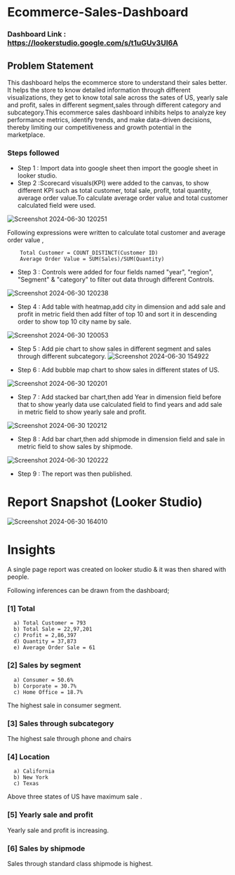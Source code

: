 # Ecommerce-Sales-Dashboard

### Dashboard Link : https://lookerstudio.google.com/s/t1uGUv3UI6A

## Problem Statement

This dashboard helps the ecommerce store to understand their sales better. It helps the store to know detailed information through different visualizations, they get to know total sale across the sates of US, yearly sale and profit, sales in different segment,sales through different category and subcategory.This ecommerce sales dashboard inhibits helps to analyze key performance metrics, identify trends, and make data-driven decisions, thereby limiting our competitiveness and growth potential in the marketplace.
 




### Steps followed 

- Step 1 : Import data into google sheet then import the google sheet in looker studio.
- Step 2 :Scorecard visuals(KPI) were added to the canvas, to show different KPI such as total customer, total sale, profit, total quantity, average order value.To calculate average order value and total customer calculated field were used.
        

![Screenshot 2024-06-30 120251](https://github.com/Smitamane25/Employee-Details-Dashboard/assets/171058471/5aa7590f-1ecd-49cc-9f24-ba9df6a05519)

  Following expressions were written to calculate total customer and average order value ,
        
        Total Customer = COUNT_DISTINCT(Customer ID)
        Average Order Value = SUM(Sales)/SUM(Quantity)
- Step 3 :  Controls were added for four fields named "year", "region", "Segment" & "category" to filter out data through different Controls.
  
![Screenshot 2024-06-30 120238](https://github.com/Smitamane25/Employee-Details-Dashboard/assets/171058471/27a3127a-11de-442b-9834-fc18ca2eaa11)
- Step 4 : Add table with heatmap,add city in dimension and add sale and profit in metric field then add filter of top 10 and sort it in descending order to show top 10 city name by sale.
  
![Screenshot 2024-06-30 120053](https://github.com/Smitamane25/Employee-Details-Dashboard/assets/171058471/d303030f-94d3-4818-bb74-a6d3f1e0588e)

- Step 5 : Add pie chart to show sales in different segment and sales through different subcategory.
![Screenshot 2024-06-30 154922](https://github.com/Smitamane25/Employee-Details-Dashboard/assets/171058471/6780fef8-432a-433a-a5a9-2a284808106f)

- Step 6 : Add bubble map chart to show sales in different states of US.
  
![Screenshot 2024-06-30 120201](https://github.com/Smitamane25/Employee-Details-Dashboard/assets/171058471/c8481e99-4f3c-4316-a0d8-6075d94dc584)

- Step 7 : Add stacked bar chart,then add Year in dimension field before that to show yearly data use calculated field to find years and add sale in metric field to show yearly sale and profit.
  
![Screenshot 2024-06-30 120212](https://github.com/Smitamane25/Employee-Details-Dashboard/assets/171058471/ff216319-08c5-4167-9cf8-5aa2af911c31)
           
- Step 8 : Add bar chart,then add shipmode in dimension field and sale in metric field to show sales by shipmode.
  
![Screenshot 2024-06-30 120222](https://github.com/Smitamane25/Employee-Details-Dashboard/assets/171058471/749e1607-c1b5-4252-a5db-5c879a7adb3b)
 
 - Step 9 : The report was then published.
 
 # Report Snapshot (Looker Studio)

 
![Screenshot 2024-06-30 164010](https://github.com/Smitamane25/Employee-Details-Dashboard/assets/171058471/16fab04e-4f32-447a-bc69-6df5f3f64a9d)

# Insights

A single page report was created on looker studio & it was then shared with people.

Following inferences can be drawn from the dashboard;

### [1] Total 

      a) Total Customer = 793
      b) Total Sale = 22,97,201
      c) Profit = 2,86,397
      d) Quantity = 37,873
      e) Average Order Sale = 61

  ### [2] Sales by segment
  
      a) Consumer = 50.6%
      b) Corporate = 30.7%
      c) Home Office = 18.7%
The highest sale in consumer segment.

 ### [3] Sales through subcategory
 
 The highest sale through phone and chairs


 ### [4] Location

      a) California
      b) New York
      c) Texas
Above three states of US have maximum sale .

### [5] Yearly sale and profit
  
Yearly sale and profit is increasing.

### [6] Sales by shipmode
  
 Sales through standard class shipmode is highest.
     

  


